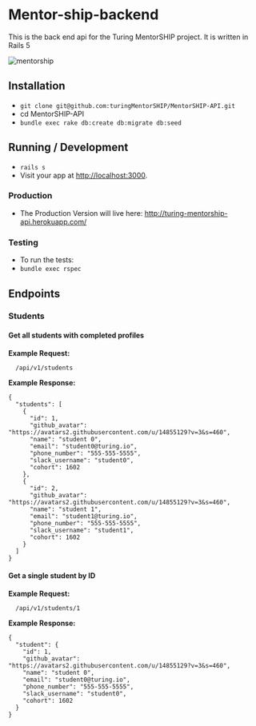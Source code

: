 # Mentor-ship-backend
This is the back end api for the Turing MentorSHIP project. It is written in Rails 5

![mentorship](https://s3.amazonaws.com/f.cl.ly/items/1o2y3w262I2b0A2G1a3B/Screen%20Shot%202016-07-20%20at%209.11.26%20PM.png?v=d5da8526)

## Installation

* `git clone git@github.com:turingMentorSHIP/MentorSHIP-API.git`
* cd MentorSHIP-API
* `bundle exec rake db:create db:migrate db:seed`

## Running / Development

* `rails s`
* Visit your app at [http://localhost:3000](http://localhost:3000).

### Production

* The Production Version will live here: http://turing-mentorship-api.herokuapp.com/

### Testing

* To run the tests:
* `bundle exec rspec`

## Endpoints

### Students

#### Get all students with completed profiles

**Example Request:**
```
  /api/v1/students
```

**Example Response:**
```
{
  "students": [
    {
      "id": 1,
      "github_avatar": "https://avatars2.githubusercontent.com/u/14855129?v=3&s=460",
      "name": "student 0",
      "email": "student0@turing.io",
      "phone_number": "555-555-5555",
      "slack_username": "student0",
      "cohort": 1602
    },
    {
      "id": 2,
      "github_avatar": "https://avatars2.githubusercontent.com/u/14855129?v=3&s=460",
      "name": "student 1",
      "email": "student1@turing.io",
      "phone_number": "555-555-5555",
      "slack_username": "student1",
      "cohort": 1602
    }
  ]
}
```

#### Get a single student by ID

**Example Request:**
```
  /api/v1/students/1
```

**Example Response:**
```
{
  "student": {
    "id": 1,
    "github_avatar":  "https://avatars2.githubusercontent.com/u/14855129?v=3&s=460",
    "name": "student 0",
    "email": "student0@turing.io",
    "phone_number": "555-555-5555",
    "slack_username": "student0",
    "cohort": 1602
  }
}
